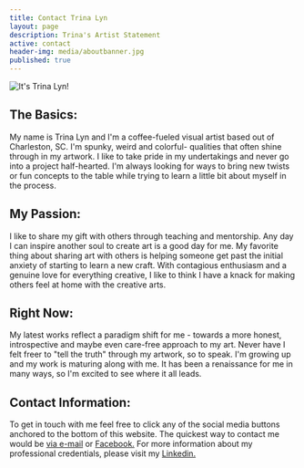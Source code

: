 ```yaml
---
title: Contact Trina Lyn
layout: page
description: Trina's Artist Statement
active: contact
header-img: media/aboutbanner.jpg
published: true
---
```


![It's Trina Lyn!]({{site.baseurl}}/media/itme.png)

## The Basics:
My name is Trina Lyn and I'm a coffee-fueled visual artist based out of Charleston, SC. I'm spunky, weird and colorful- qualities that often shine through in my artwork. I like to take pride in my undertakings and never go into a project half-hearted. I'm always looking for ways to bring new twists or fun concepts to the table while trying to learn a little bit about myself in the process.



## My Passion:
I like to share my gift with others through teaching and mentorship. Any day I can inspire another soul to create art is a good day for me. My favorite thing about sharing art with others is helping someone get past the initial anxiety of starting to learn a new craft. With contagious enthusiasm and a genuine love for everything creative, I like to think I have a knack for making others feel at home with the creative arts.





## Right Now:
My latest works reflect a paradigm shift for me - towards a more honest, introspective and maybe even care-free approach to my art. Never have I felt freer to "tell the truth" through my artwork, so to speak. I'm growing up and my work is maturing along with me. It has been a renaissance for me in many ways, so I'm excited to see where it all leads. 


## Contact Information:
To get in touch with me feel free to click any of the social media buttons anchored to the bottom of this website. The quickest way to contact me would be <a href="mailto:trinaisartsy@gmail.com">via e-mail</a> or <a href="https://www.facebook.com/TrinaIsArtsy/">Facebook.</a> For more information about my professional credentials, please visit my <a href="https://www.linkedin.com/in/trinalyn/"> Linkedin.</a><br />



